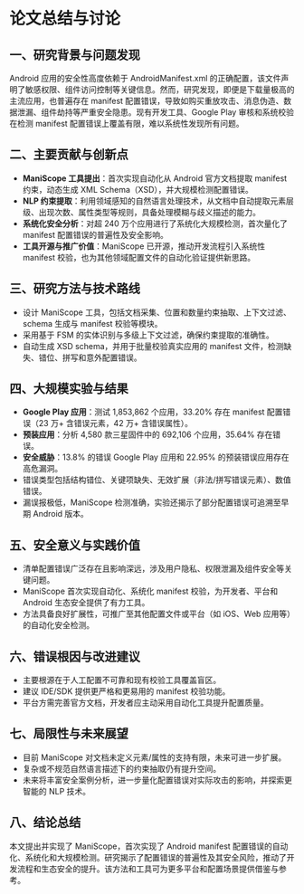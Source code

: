# 论文总结与讨论

## 一、研究背景与问题发现
Android 应用的安全性高度依赖于 AndroidManifest.xml 的正确配置，该文件声明了敏感权限、组件访问控制等关键信息。然而，研究发现，即便是下载量极高的主流应用，也普遍存在 manifest 配置错误，导致如购买重放攻击、消息伪造、数据泄漏、组件劫持等严重安全隐患。现有开发工具、Google Play 审核和系统校验在检测 manifest 配置错误上覆盖有限，难以系统性发现所有问题。

## 二、主要贡献与创新点
- **ManiScope 工具提出**：首次实现自动化从 Android 官方文档提取 manifest 约束，动态生成 XML Schema（XSD），并大规模检测配置错误。
- **NLP 约束提取**：利用领域感知的自然语言处理技术，从文档中自动提取元素层级、出现次数、属性类型等规则，具备处理模糊与歧义描述的能力。
- **系统化安全分析**：对超 240 万个应用进行了系统化大规模检测，首次量化了 manifest 配置错误的普遍性及安全影响。
- **工具开源与推广价值**：ManiScope 已开源，推动开发流程引入系统性 manifest 校验，也为其他领域配置文件的自动化验证提供新思路。

## 三、研究方法与技术路线
- 设计 ManiScope 工具，包括文档采集、位置和数量约束抽取、上下文过滤、schema 生成与 manifest 校验等模块。
- 采用基于 FSM 的实体识别与多级上下文过滤，确保约束提取的准确性。
- 自动生成 XSD schema，并用于批量校验真实应用的 manifest 文件，检测缺失、错位、拼写和意外配置错误。

## 四、大规模实验与结果
- **Google Play 应用**：测试 1,853,862 个应用，33.20% 存在 manifest 配置错误（23 万+ 含错误元素，42 万+ 含错误属性）。
- **预装应用**：分析 4,580 款三星固件中的 692,106 个应用，35.64% 存在错误。
- **安全威胁**：13.8% 的错误 Google Play 应用和 22.95% 的预装错误应用存在高危漏洞。
- 错误类型包括结构错位、关键项缺失、无效扩展（非法/拼写错误元素）、数值错误。
- 漏误报极低，ManiScope 检测准确，实验还揭示了部分配置错误可追溯至早期 Android 版本。

## 五、安全意义与实践价值
- 清单配置错误广泛存在且影响深远，涉及用户隐私、权限泄漏及组件安全等关键问题。
- ManiScope 首次实现自动化、系统化 manifest 校验，为开发者、平台和 Android 生态安全提供了有力工具。
- 方法具备良好扩展性，可推广至其他配置文件或平台（如 iOS、Web 应用等）的自动化安全检测。

## 六、错误根因与改进建议
- 主要根源在于人工配置不可靠和现有校验工具覆盖盲区。
- 建议 IDE/SDK 提供更严格和更易用的 manifest 校验功能。
- 平台方需完善官方文档，开发者应主动采用自动化工具提升配置质量。

## 七、局限性与未来展望
- 目前 ManiScope 对文档未定义元素/属性的支持有限，未来可进一步扩展。
- 复杂或不规范自然语言描述下的约束抽取仍有提升空间。
- 未来将丰富安全案例分析，进一步量化配置错误对实际攻击的影响，并探索更智能的 NLP 技术。

## 八、结论总结
本文提出并实现了 ManiScope，首次实现了 Android manifest 配置错误的自动化、系统化和大规模检测。研究揭示了配置错误的普遍性及其安全风险，推动了开发流程和生态安全的提升。该方法和工具可为更多平台和配置场景提供借鉴与参考。